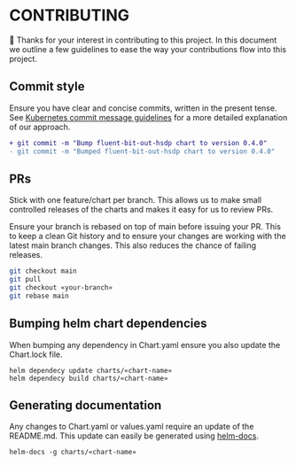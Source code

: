 # CONTRIBUTING

:tada: Thanks for your interest in contributing to this project. In this document we outline a few guidelines to ease the way your contributions flow into this project.

## Commit style

Ensure you have clear and concise commits, written in the present tense. See [Kubernetes commit message guidelines](https://www.kubernetes.dev/docs/guide/pull-requests/#commit-message-guidelines) for a more detailed explanation of our approach.

```diff
+ git commit -m "Bump fluent-bit-out-hsdp chart to version 0.4.0"
- git commit -m "Bumped fluent-bit-out-hsdp chart to version 0.4.0"
```

## PRs

Stick with one feature/chart per branch. This allows us to make small controlled releases of the charts and makes it easy for us to review PRs.

Ensure your branch is rebased on top of main before issuing your PR. This to keep a clean Git history and to ensure your changes are working with the latest main branch changes. This also reduces the chance of failing releases.

```bash
git checkout main
git pull
git checkout «your-branch»
git rebase main
```

## Bumping helm chart dependencies

When bumping any dependency in Chart.yaml ensure you also update the Chart.lock file.

```shell
helm dependecy update charts/«chart-name»
helm dependecy build charts/«chart-name»
```

## Generating documentation

Any changes to Chart.yaml or values.yaml require an update of the README.md. This update can easily be generated using [helm-docs][].

```shell
helm-docs -g charts/«chart-name»
```

[helm-docs]: https://github.com/norwoodj/helm-docs "The helm-docs tool auto-generates documentation from helm charts into markdown files."
